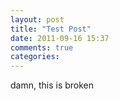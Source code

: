```yaml
---
layout: post
title: "Test Post"
date: 2011-09-16 15:37
comments: true
categories: 
---
```

damn, this is broken
